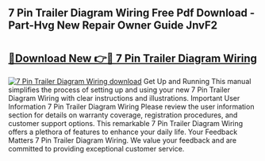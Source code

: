 ## 7 Pin Trailer Diagram Wiring Free Pdf Download - Part-Hvg New Repair Owner Guide JnvF2

# <h2><a href="http://dfse70.blite.top/?on=7+Pin+Trailer+Diagram+Wiring">🔗Download New 👉🔴 7 Pin Trailer Diagram Wiring</a></h2>

[![7 Pin Trailer Diagram Wiring download](https://i.imgur.com/lujVjoI.png)](http://dfse70.blite.top/?on=7+Pin+Trailer+Diagram+Wiring)
Get Up and Running This manual simplifies the process of setting up and using your new 7 Pin Trailer Diagram Wiring with clear instructions and illustrations. Important User Information 7 Pin Trailer Diagram Wiring Please review the user information section for details on warranty coverage, registration procedures, and customer support options. This remarkable 7 Pin Trailer Diagram Wiring offers a plethora of features to enhance your daily life. Your Feedback Matters 7 Pin Trailer Diagram Wiring. We value your feedback and are committed to providing exceptional customer service.
